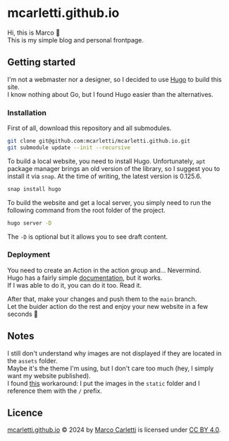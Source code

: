 # mcarletti.github.io

Hi, this is Marco 👋  
This is my simple blog and personal frontpage.

## Getting started

I'm not a webmaster nor a designer, so I decided to use [Hugo](https://gohugo.io/) to build this site.  
I know nothing about Go, but I found Hugo easier than the alternatives.

### Installation

First of all, download this repository and all submodules.

```bash
git clone git@github.com:mcarletti/mcarletti.github.io.git
git submodule update --init --recursive
```

To build a local website, you need to install Hugo. Unfortunately, `apt` package manager brings an old version of the library, so I suggest you to install it via `snap`. At the time of writing, the latest version is 0.125.6.

```bash
snap install hugo
```

To build the website and get a local server, you simply need to run the following command from the root folder of the project.

```bash
hugo server -D
```

The `-D` is optional but it allows you to see draft content.

### Deployment

You need to create an Action in the action group and... Nevermind.  
Hugo has a fairly simple [documentation](https://gohugo.io/hosting-and-deployment/hosting-on-github/), but it works.  
If I was able to do it, you can do it too. Read it.

After that, make your changes and push them to the `main` branch.  
Let the buider action do the rest and enjoy your new website in a few seconds 🚀

## Notes

I still don't understand why images are not displayed if they are located in the `assets` folder.  
Maybe it's the theme I'm using, but I don't care too much (hey, I simply want my website published).  
I found [this](https://discourse.gohugo.io/t/cannot-get-images-to-appear-in-content-and-main-page/14017) workaround: I put the images in the `static` folder and I reference them with the `/` prefix.

## Licence

[mcarletti.github.io](https://github.com/mcarletti/mcarletti.github.io) © 2024 by [Marco Carletti](https://www.marcocarletti.it/) is licensed under [CC BY 4.0](https://creativecommons.org/licenses/by/4.0/?ref=chooser-v1).
